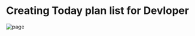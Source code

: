 # Creating Today plan list for Devloper

![page](https://user-images.githubusercontent.com/111269058/197382323-1fd99009-6f4d-4107-8654-24ccd9b646ff.jpg)

